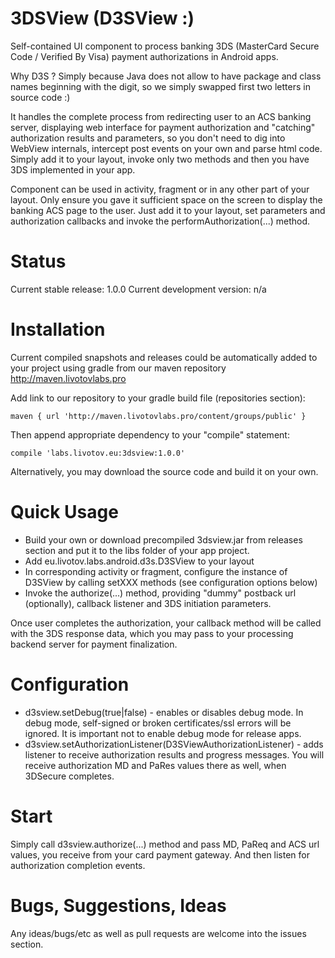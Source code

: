3DSView (D3SView :)
===================

Self-contained UI component to process banking 3DS (MasterCard Secure Code / Verified By Visa) payment 
authorizations in Android apps.

Why D3S ? Simply because Java does not allow to have package and class names beginning with the digit, so we simply swapped
first two letters in source code :)

It handles the complete process from redirecting user to an ACS banking server, displaying web interface for payment 
authorization and "catching" authorization results and parameters, so you don't need to dig into WebView internals,
intercept post events on your own and parse html code. Simply add it to your layout, invoke only two methods and then
you have 3DS implemented in your app.

Component can be used in activity, fragment or in any other part of your layout. Only ensure you gave it sufficient
space on the screen to display the banking ACS page to the user. Just add it to your layout, set parameters and
authorization callbacks and invoke the performAuthorization(...) method.


Status
======

Current stable release: 1.0.0
Current development version: n/a


Installation
============
Current compiled snapshots and releases could be automatically added to your project using gradle from our maven repository http://maven.livotovlabs.pro

Add link to our repository to your gradle build file (repositories section):

``
    maven { url 'http://maven.livotovlabs.pro/content/groups/public' }
``

Then append appropriate dependency to your "compile" statement:

``
    compile 'labs.livotov.eu:3dsview:1.0.0'
``

Alternatively, you may download the source code and build it on your own.


Quick Usage
===========

- Build your own or download precompiled 3dsview.jar from releases section and put it to the libs folder of your app project.
- Add eu.livotov.labs.android.d3s.D3SView to your layout
- In corresponding activity or fragment, configure the instance of D3SView by calling setXXX methods (see configuration options below)
- Invoke the authorize(...) method, providing "dummy" postback url (optionally), callback listener and 3DS initiation parameters.

Once user completes the authorization, your callback method will be called with the 3DS response data, which you may
pass to your processing backend server for payment finalization.


Configuration
=============

- d3sview.setDebug(true|false) - enables or disables debug mode. In debug mode, self-signed or broken certificates/ssl
 errors will be ignored. It is important not to enable debug mode for release apps.
- d3sview.setAuthorizationListener(D3SViewAuthorizationListener) - adds listener to receive authorization results and
progress messages. You will receive authorization MD and PaRes values there as well, when 3DSecure completes.


Start
=====

Simply call d3sview.authorize(...) method and pass MD, PaReq and ACS url values, you receive from your card payment gateway.
And then listen for authorization completion events.


Bugs, Suggestions, Ideas
========================
Any ideas/bugs/etc as well as pull requests are welcome into the issues section.


